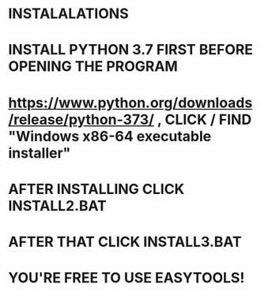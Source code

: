 # INSTALALATIONS
# INSTALL PYTHON 3.7 FIRST BEFORE OPENING THE PROGRAM
# https://www.python.org/downloads/release/python-373/ , CLICK / FIND "Windows x86-64 executable installer"
# AFTER INSTALLING CLICK INSTALL2.BAT
# AFTER THAT CLICK INSTALL3.BAT
# YOU'RE FREE TO USE EASYTOOLS!
